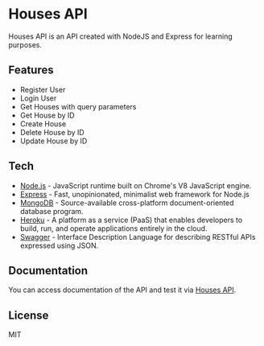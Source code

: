 # Houses API

Houses API is an API created with NodeJS and Express for learning purposes.

## Features
- Register User
- Login User
- Get Houses with query parameters
- Get House by ID
- Create House
- Delete House by ID
- Update House by ID

## Tech
- [Node.js] - JavaScript runtime built on Chrome's V8 JavaScript engine.
- [Express] - Fast, unopinionated, minimalist web framework for Node.js
- [MongoDB] - Source-available cross-platform document-oriented database program.
- [Heroku] - A platform as a service (PaaS) that enables developers to build, run, and operate applications entirely in the cloud.
- [Swagger] - Interface Description Language for describing RESTful APIs expressed using JSON.

## Documentation
You can access documentation of the API and test it via [Houses API](https://houses-api-project.herokuapp.com).

## License

MIT


   [Node.js]: <https://nodejs.org>
   [Express]: <https://expressjs.com>
   [MongoDB]: <https://www.mongodb.com>
   [Heroku]: <https://www.heroku.com>
   [Swagger]: <https://swagger.io>
